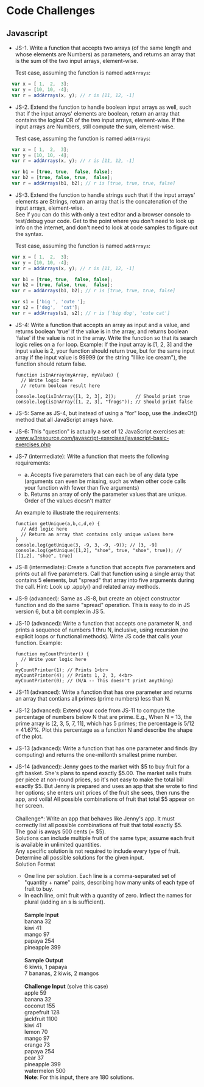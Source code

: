 # Code Challenges

## Javascript

- JS-1. Write a function that accepts two arrays (of the same length and whose elements are Numbers) as parameters, and returns an array that is the sum of the two input arrays, element-wise.

   Test case, assuming the function is named `addArrays`:
```javascript
  var x = [ 1,  2,  3];
  var y = [10, 10, -4];
  var r = addArrays(x, y); // r is [11, 12, -1]
```

- JS-2. Extend the function to handle boolean input arrays as well, such that if the input arrays' elements are boolean, return an array that contains the logical OR of the two input arrays, element-wise. If the input arrays are Numbers, still compute the sum, element-wise.

  Test case, assuming the function is named `addArrays`:
```javascript
  var x = [ 1,  2,  3];
  var y = [10, 10, -4];
  var r = addArrays(x, y); // r is [11, 12, -1]

  var b1 = [true, true,  false, false];
  var b2 = [true, false, true,  false];
  var r = addArrays(b1, b2); // r is [true, true, true, false]
```

- JS-3. Extend the function to handle strings such that if the input arrays' elements are Strings, return an array that is the concatenation of the input arrays, element-wise.<br>
  See if you can do this with only a text editor and a browser console to test/debug your code. Get to the point where you don't need to look up info on the internet, and don't need to look at code samples to figure out the syntax.

  Test case, assuming the function is named `addArrays`:
```javascript
  var x = [ 1,  2,  3];
  var y = [10, 10, -4];
  var r = addArrays(x, y); // r is [11, 12, -1]

  var b1 = [true, true,  false, false];
  var b2 = [true, false, true,  false];
  var r = addArrays(b1, b2); // r is [true, true, true, false]

  var s1 = ['big ', 'cute '];
  var s2 = ['dog',  'cat'];
  var r = addArrays(s1, s2); // r is ['big dog', 'cute cat']
```

- JS-4: Write a function that accepts an array as input and a value, and returns boolean 'true' if the value is in the array, and returns boolean 'false' if the value is not in the array. Write the function so that its search logic relies on a `for` loop.
  Example: If the input array is [1, 2, 3] and the input value is 2, your function should return true, but for the same input array if the input value is 99999 (or the string "I like ice cream"), the function should return false.

      function isInArray(myArray, myValue) {
        // Write logic here
        // return boolean result here
      }
      console.log(isInArray([1, 2, 3], 2));       // Should print true
      console.log(isInArray([1, 2, 3], "frogs")); // Should print false

- JS-5: Same as JS-4, but instead of using a "for" loop, use the .indexOf() method that all JavaScript arrays have.

- JS-6: This "question" is actually a set of 12 JavaScript exercises at:
  www.w3resource.com/javascript-exercises/javascript-basic-exercises.php

- JS-7 (intermediate): Write a function that meets the following requirements:
  - a. Accepts five parameters that can each be of any data type (arguments can even be missing, such as when other code calls your function with fewer than five arguments)
  - b. Returns an array of only the parameter values that are unique. Order of the values doesn't matter

  An example to illustrate the requirements:

      function getUnique(a,b,c,d,e) {
        // Add logic here
        // Return an array that contains only unique values here
      }
      console.log(getUnique(3, -9, 3, -9, -9)); // [3, -9]
      console.log(getUnique([1,2], "shoe", true, "shoe", true)); // [[1,2], "shoe", true]
- JS-8 (intermediate): Create a function that accepts five parameters and prints out all five parameters. Call that function using a single array that contains 5 elements, but "spread" that array into five arguments during the call. Hint: Look up .apply() and related array methods.
- JS-9 (advanced): Same as JS-8, but create an object constructor function and do the same "spread" operation. This is easy to do in JS version 6, but a bit complex in JS 5.
- JS-10 (advanced): Write a function that accepts one parameter N, and prints a sequence of numbers 1 thru N, inclusive, using recursion (no explicit loops or functional methods). Write JS code that calls your function. Example:

      function myCountPrinter() {
        // Write your logic here
      }
      myCountPrinter(1); // Prints 1<br>
      myCountPrinter(4); // Prints 1, 2, 3, 4<br>
      myCountPrinter(0); // (N/A -- This doesn't print anything)

- JS-11 (advanced): Write a function that has one parameter and returns an array that contians all primes (prime numbers) less than N.

- JS-12 (advanced): Extend your code from JS-11 to compute the percentage of numbers below N that are prime.  E.g., When N = 13, the prime array is [2, 3, 5, 7, 11], which has 5 primes; the percentage is 5/12 = 41.67%.
  Plot this percentage as a function N and describe the shape of the plot.

- JS-13 (advanced): Write a function that has one parameter and finds (by computing) and returns the one-millonth smallest prime number.

- JS-14 (advanced):
Jenny goes to the market with $5 to buy fruit for a gift basket. She's plans to spend exactly $5.00.  The market sells fruits per piece at non-round prices, so it's not easy to make the total bill exactly $5. But Jenny is prepared and uses an app that she wrote to find her options; she enters unit prices of the fruit she sees, then runs the app, and voilà! All possible combinations of fruit that total $5 appear on her screen.<br><br>
  Challenge*: Write an app that behaves like Jenny's app. It must correctly list all possible combinations of fruit that total exactly $5.<br>
  The goal is aways 500 cents (= $5).<br>
  Solutions can include multiple fruit of the same type; assume each fruit is available in unlimited quantities.<br>
Any specific solution is not required to include every type of fruit.<br>
Determine all possible solutions for the given input.<br>
  Solution Format<br>
  - One line per solution. Each line is a comma-separated set of "quantity + name" pairs, describing how many units of each type of fruit to buy.
  - In each line, omit fruit with a quantity of zero.  Inflect the names for plural (adding an s is sufficient).<br><br>
  **Sample Input**<br>
    banana 32<br>
    kiwi 41<br>
    mango 97<br>
    papaya 254<br>
    pineapple 399<br><br>
  **Sample Output**<br>
  6 kiwis, 1 papaya<br>
  7 bananas, 2 kiwis, 2 mangos<br><br>
  **Challenge Input** (solve this case)<br>
  apple 59<br>
  banana 32<br>
  coconut 155<br>
  grapefruit 128<br>
  jackfruit 1100<br>
  kiwi 41<br>
  lemon 70<br>
  mango 97<br>
  orange 73<br>
  papaya 254<br>
  pear 37<br>
  pineapple 399<br>
  watermelon 500<br>
  **Note**: For this input, there are 180 solutions.

